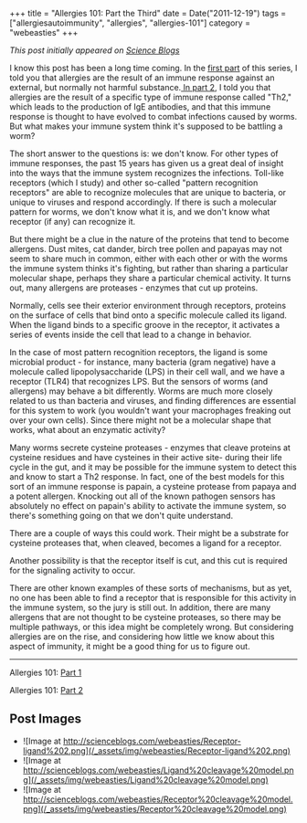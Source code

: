 +++
title = "Allergies 101: Part the Third"
date = Date("2011-12-19")
tags = ["allergiesautoimmunity", "allergies", "allergies-101"]
category = "webeasties"
+++

_This post initially appeared on [Science Blogs](http://scienceblogs.com/webeasties)_

I know this post has been a long time coming. In the [first part](http://scienceblogs.com/webeasties/2011/11/allergies_101.php) of this series, I told you that allergies are the result of an immune response against an external, but normally not harmful substance.[ In part 2](http://scienceblogs.com/webeasties/2011/11/allergies_101_-_part_deux.php), I told you that allergies are the result of a specific type of immune response called "Th2," which leads to the production of IgE antibodies, and that this immune response is thought to have evolved to combat infections caused by worms. But what makes your immune system think it's supposed to be battling a worm?

The short answer to the questions is: we don't know. For other types of immune responses, the past 15 years has given us a great deal of insight into the ways that the immune system recognizes the infections. Toll-like receptors (which I study) and other so-called "pattern recognition receptors" are able to recognize molecules that are unique to bacteria, or unique to viruses and respond accordingly. If there is such a molecular pattern for worms, we don't know what it is, and we don't know what receptor (if any) can recognize it.

But there might be a clue in the nature of the proteins that tend to become allergens. Dust mites, cat dander, birch tree pollen and papayas may not seem to share much in common, either with each other or with the worms the immune system thinks it's fighting, but rather than sharing a particular molecular shape, perhaps they share a particular chemical activity. It turns out, many allergens are proteases - enzymes that cut up proteins.

Normally, cells see their exterior environment through receptors, proteins on the surface of cells that bind onto a specific molecule called its ligand. When the ligand binds to a specific groove in the receptor, it activates a series of events inside the cell that lead to a change in behavior. 

In the case of most pattern recognition receptors, the ligand is some microbial product - for instance, many bacteria (gram negative) have a molecule called lipopolysaccharide (LPS) in their cell wall, and we have a receptor (TLR4) that recognizes LPS. But the sensors of worms (and allergens) may behave a bit differently. Worms are much more closely related to us than bacteria and viruses, and finding differences are essential for this system to work (you wouldn't want your macrophages freaking out over your own cells). Since there might not be a molecular shape that works, what about an enzymatic activity?

Many worms secrete cysteine proteases - enzymes that cleave proteins at cysteine residues and have cysteines in their active site- during their life cycle in the gut, and it may be possible for the immune system to detect this and know to start a Th2 response. In fact, one of the best models for this sort of an immune response is papain, a cysteine protease from papaya and a potent allergen. Knocking out all of the known pathogen sensors has absolutely no effect on papain's ability to activate the immune system, so there's something going on that we don't quite understand.

There are a couple of ways this could work. Their might be a substrate for cysteine proteases that, when cleaved, becomes a ligand for a receptor.

Another possibility is that the receptor itself is cut, and this cut is required for the signaling activity to occur. 

There are other known examples of these sorts of mechanisms, but as yet, no one has been able to find a receptor that is responsible for this activity in the immune system, so the jury is still out. In addition, there are many allergens that are not thought to be cysteine proteases, so there may be multiple pathways, or this idea might be completely wrong. But considering allergies are on the rise, and considering how little we know about this aspect of immunity, it might be a good thing for us to figure out.

-------

Allergies 101: [Part 1](http://scienceblogs.com/webeasties/2011/11/allergies_101.php)

Allergies 101: [Part 2](http://scienceblogs.com/webeasties/2011/11/allergies_101_-_part_deux.php)

      
  

 ## Post Images

- ![Image at http://scienceblogs.com/webeasties/Receptor-ligand%202.png](/_assets/img/webeasties/Receptor-ligand%202.png)
- ![Image at http://scienceblogs.com/webeasties/Ligand%20cleavage%20model.png](/_assets/img/webeasties/Ligand%20cleavage%20model.png)
- ![Image at http://scienceblogs.com/webeasties/Receptor%20cleavage%20model.png](/_assets/img/webeasties/Receptor%20cleavage%20model.png)

